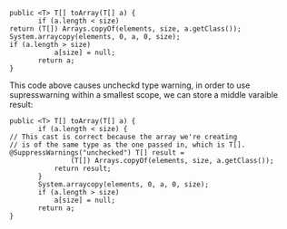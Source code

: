 ```
public <T> T[] toArray(T[] a) {
       if (a.length < size)
return (T[]) Arrays.copyOf(elements, size, a.getClass()); System.arraycopy(elements, 0, a, 0, size);
if (a.length > size)
           a[size] = null;
       return a;
}
```

This code above causes uncheckd type warning, in order to 
use supresswarning within a smallest scope, we can store 
a middle varaible result: 

```
public <T> T[] toArray(T[] a) {
       if (a.length < size) {
// This cast is correct because the array we're creating 
// is of the same type as the one passed in, which is T[]. @SuppressWarnings("unchecked") T[] result =
               (T[]) Arrays.copyOf(elements, size, a.getClass());
           return result;
       }
       System.arraycopy(elements, 0, a, 0, size);
       if (a.length > size)
           a[size] = null;
       return a;
}
```